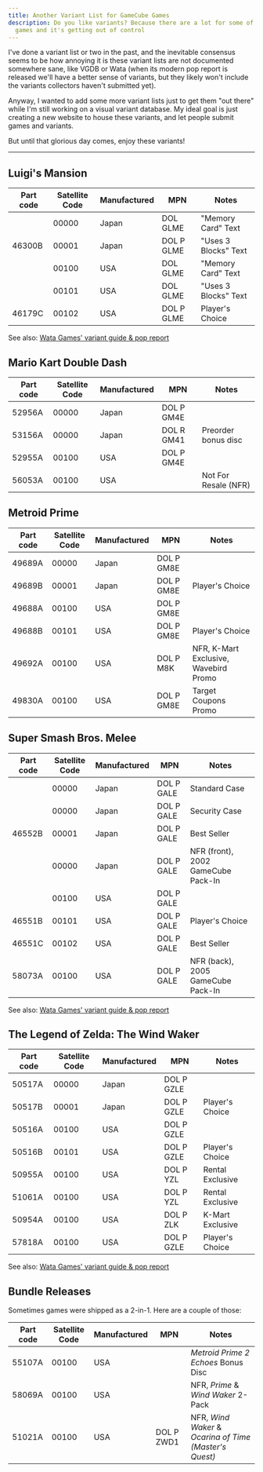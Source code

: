 ```yaml
---
title: Another Variant List for GameCube Games
description: Do you like variants? Because there are a lot for some of these
  games and it's getting out of control
---
```


I've done a variant list or two in the past, and the inevitable consensus seems to be how annoying it is these variant lists are not documented somewhere sane, like VGDB or Wata (when its modern pop report is released we'll have a better sense of variants, but they likely won't include the variants collectors haven't submitted yet).

Anyway, I wanted to add some more variant lists just to get them "out there" while I'm still working on a visual variant database. My ideal goal is just creating a new website to house these variants, and let people submit games and variants.

But until that glorious day comes, enjoy these variants!

---

## Luigi's Mansion

| Part code | Satellite Code | Manufactured | MPN        | Notes                |
| --------- | -------------- | ------------ | ---------- | -------------------- |
|           | 00000          | Japan        | DOL GLME   | "Memory Card" Text   |
| 46300B    | 00001          | Japan        | DOL P GLME | "Uses 3 Blocks" Text |
|           | 00100          | USA          | DOL GLME   | "Memory Card" Text   |
|           | 00101          | USA          | DOL GLME   | "Uses 3 Blocks" Text |
| 46179C    | 00102          | USA          | DOL P GLME | Player's Choice      |

See also: [Wata Games' variant guide & pop report](https://www.instagram.com/p/CjtgkS9DF0c/)

## Mario Kart Double Dash

| Part code | Satellite Code | Manufactured | MPN        | Notes                |
| --------- | -------------- | ------------ | ---------- | -------------------- |
| 52956A    | 00000          | Japan        | DOL P GM4E |                      |
| 53156A    | 00000          | Japan        | DOL R GM41 | Preorder bonus disc  |
| 52955A    | 00100          | USA          | DOL P GM4E |                      |
| 56053A    | 00100          | USA          |            | Not For Resale (NFR) |

## Metroid Prime

| Part code | Satellite Code | Manufactured | MPN        | Notes                                 |
| --------- | -------------- | ------------ | ---------- | ------------------------------------- |
| 49689A    | 00000          | Japan        | DOL P GM8E |                                       |
| 49689B    | 00001          | Japan        | DOL P GM8E | Player's Choice                       |
| 49688A    | 00100          | USA          | DOL P GM8E |                                       |
| 49688B    | 00101          | USA          | DOL P GM8E | Player's Choice                       |
| 49692A    | 00100          | USA          | DOL P M8K  | NFR, K-Mart Exclusive, Wavebird Promo |
| 49830A    | 00100          | USA          | DOL P GM8E | Target Coupons Promo                  |

## Super Smash Bros. Melee

| Part code | Satellite Code | Manufactured | MPN        | Notes                              |
| --------- | -------------- | ------------ | ---------- | ---------------------------------- |
|           | 00000          | Japan        | DOL P GALE | Standard Case                      |
|           | 00000          | Japan        | DOL P GALE | Security Case                      |
| 46552B    | 00001          | Japan        | DOL P GALE | Best Seller                        |
|           | 00000          | Japan        | DOL P GALE | NFR (front), 2002 GameCube Pack-In |
|           | 00100          | USA          | DOL P GALE |                                    |
| 46551B    | 00101          | USA          | DOL P GALE | Player's Choice                    |
| 46551C    | 00102          | USA          | DOL P GALE | Best Seller                        |
| 58073A    | 00100          | USA          | DOL P GALE | NFR (back), 2005 GameCube Pack-In  |

See also: [Wata Games' variant guide & pop report](https://blog.watagames.com/2022/09/26/variant-guide-super-smash-bros-melee/)

## The Legend of Zelda: The Wind Waker

| Part code | Satellite Code | Manufactured | MPN        | Notes            |
| --------- | -------------- | ------------ | ---------- | ---------------- |
| 50517A    | 00000          | Japan        | DOL P GZLE |                  |
| 50517B    | 00001          | Japan        | DOL P GZLE | Player's Choice  |
| 50516A    | 00100          | USA          | DOL P GZLE |                  |
| 50516B    | 00101          | USA          | DOL P GZLE | Player's Choice  |
| 50955A    | 00100          | USA          | DOL P YZL  | Rental Exclusive |
| 51061A    | 00100          | USA          | DOL P YZL  | Rental Exclusive |
| 50954A    | 00100          | USA          | DOL P ZLK  | K-Mart Exclusive |
| 57818A    | 00100          | USA          | DOL P GZLE | Player's Choice  |

See also: [Wata Games' variant guide & pop report](https://blog.watagames.com/2022/09/24/variant-guide-the-legend-of-zelda-wind-waker/)

## Bundle Releases

Sometimes games were shipped as a 2-in-1. Here are a couple of those:

| Part code | Satellite Code | Manufactured | MPN        | Notes                                                  |
| --------- | -------------- | ------------ | ---------- | ------------------------------------------------------ |
| 55107A    | 00100          | USA          |            | _Metroid Prime 2 Echoes_ Bonus Disc                    |
| 58069A    | 00100          | USA          |            | NFR, _Prime_ & _Wind Waker_ 2-Pack                     |
| 51021A    | 00100          | USA          | DOL P ZWD1 | NFR, _Wind Waker_ & _Ocarina of Time (Master's Quest)_ |
